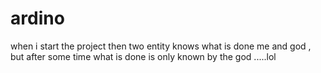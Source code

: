 # ardino
when i start the project then two entity knows what is done me and god  , but after some time what is done is only known by the god .....lol 
